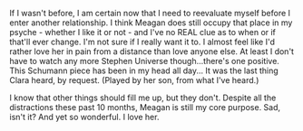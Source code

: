 If I wasn't before, I am certain now that I need to reevaluate myself before I enter another relationship. I think Meagan does still occupy that place in my psyche - whether I like it or not - and I've no REAL clue as to when or if that'll ever change. I'm not sure if I really want it to. I almost feel like I'd rather love her in pain from a distance than love anyone else. At least I don't have to watch any more Stephen Universe though...there's one positive. This Schumann piece has been in my head all day... It was the last thing Clara heard, by request. (Played by her son, from what I've heard.)

I know that other things should fill me up, but they don't. Despite all the distractions these past 10 months, Meagan is still my core purpose. Sad, isn't it? And yet so wonderful. I love her.